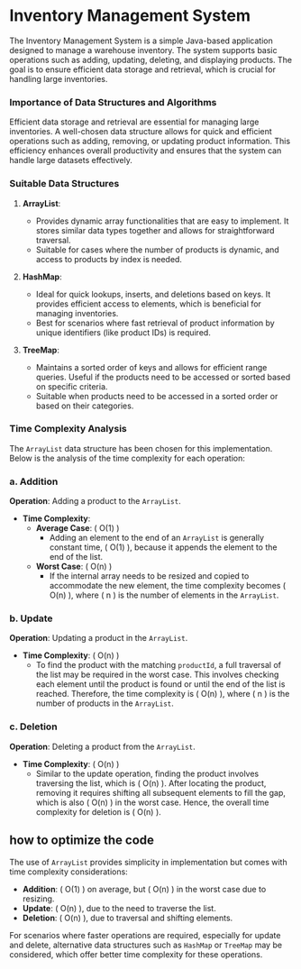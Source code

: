# Inventory Management System
The Inventory Management System is a simple Java-based application designed to manage a warehouse inventory. The system supports basic operations such as adding, updating, deleting, and displaying products. The goal is to ensure efficient data storage and retrieval, which is crucial for handling large inventories.


### Importance of Data Structures and Algorithms
Efficient data storage and retrieval are essential for managing large inventories. A well-chosen data structure allows for quick and efficient operations such as adding, removing, or updating product information. This efficiency enhances overall productivity and ensures that the system can handle large datasets effectively.

### Suitable Data Structures

1. **ArrayList**:
   - Provides dynamic array functionalities that are easy to implement. It stores similar data types together and allows for straightforward traversal.
   - Suitable for cases where the number of products is dynamic, and access to products by index is needed.

2. **HashMap**:
   - Ideal for quick lookups, inserts, and deletions based on keys. It provides efficient access to elements, which is beneficial for managing inventories.
   - Best for scenarios where fast retrieval of product information by unique identifiers (like product IDs) is required.

3. **TreeMap**:
   - Maintains a sorted order of keys and allows for efficient range queries. Useful if the products need to be accessed or sorted based on specific criteria.
   - Suitable when products need to be accessed in a sorted order or based on their categories.



### Time Complexity Analysis

The `ArrayList` data structure has been chosen for this implementation. Below is the analysis of the time complexity for each operation:

### a. Addition

**Operation**: Adding a product to the `ArrayList`.

- **Time Complexity**:
  - **Average Case**: \( O(1) \)
    - Adding an element to the end of an `ArrayList` is generally constant time, \( O(1) \), because it appends the element to the end of the list.
  - **Worst Case**: \( O(n) \)
    - If the internal array needs to be resized and copied to accommodate the new element, the time complexity becomes \( O(n) \), where \( n \) is the number of elements in the `ArrayList`.

### b. Update

**Operation**: Updating a product in the `ArrayList`.

- **Time Complexity**: \( O(n) \)
  - To find the product with the matching `productId`, a full traversal of the list may be required in the worst case. This involves checking each element until the product is found or until the end of the list is reached. Therefore, the time complexity is \( O(n) \), where \( n \) is the number of products in the `ArrayList`.

### c. Deletion

**Operation**: Deleting a product from the `ArrayList`.

- **Time Complexity**: \( O(n) \)
  - Similar to the update operation, finding the product involves traversing the list, which is \( O(n) \). After locating the product, removing it requires shifting all subsequent elements to fill the gap, which is also \( O(n) \) in the worst case. Hence, the overall time complexity for deletion is \( O(n) \).

## how to optimize the code

The use of `ArrayList` provides simplicity in implementation but comes with time complexity considerations:

- **Addition**: \( O(1) \) on average, but \( O(n) \) in the worst case due to resizing.
- **Update**: \( O(n) \), due to the need to traverse the list.
- **Deletion**: \( O(n) \), due to traversal and shifting elements.

For scenarios where faster operations are required, especially for update and delete, alternative data structures such as `HashMap` or `TreeMap` may be considered, which offer better time complexity for these operations.
